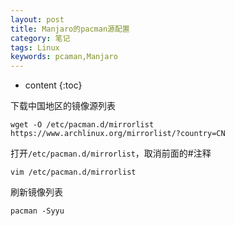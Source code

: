 ```yaml
---
layout: post
title: Manjaro的pacman源配置
category: 笔记
tags: Linux
keywords: pcaman,Manjaro
---
```

* content
{:toc}



下载中国地区的镜像源列表

```
wget -O /etc/pacman.d/mirrorlist https://www.archlinux.org/mirrorlist/?country=CN
```
打开`/etc/pacman.d/mirrorlist`，取消前面的#注释
```
vim /etc/pacman.d/mirrorlist
```
刷新镜像列表
```
pacman -Syyu
```

